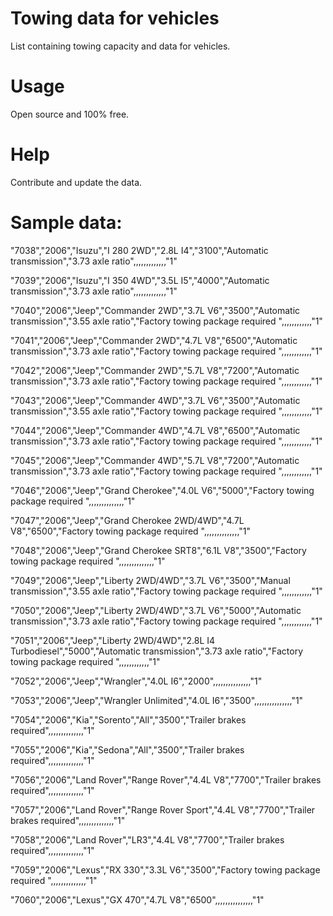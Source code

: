 # Towing data for vehicles
List containing towing capacity and data for vehicles. 

# Usage
Open source and 100% free.

# Help
Contribute and update the data.

# Sample data:
"7038","2006","Isuzu","I 280 2WD","2.8L I4","3100","Automatic transmission","3.73 axle ratio",,,,,,,,,,,,,"1"

"7039","2006","Isuzu","I 350 4WD","3.5L I5","4000","Automatic transmission","3.73 axle ratio",,,,,,,,,,,,,"1"

"7040","2006","Jeep","Commander 2WD","3.7L V6","3500","Automatic transmission","3.55 axle ratio","Factory towing package required ",,,,,,,,,,,,"1"

"7041","2006","Jeep","Commander 2WD","4.7L V8","6500","Automatic transmission","3.73 axle ratio","Factory towing package required ",,,,,,,,,,,,"1"

"7042","2006","Jeep","Commander 2WD","5.7L V8","7200","Automatic transmission","3.73 axle ratio","Factory towing package required ",,,,,,,,,,,,"1"

"7043","2006","Jeep","Commander 4WD","3.7L V6","3500","Automatic transmission","3.55 axle ratio","Factory towing package required ",,,,,,,,,,,,"1"

"7044","2006","Jeep","Commander 4WD","4.7L V8","6500","Automatic transmission","3.73 axle ratio","Factory towing package required ",,,,,,,,,,,,"1"

"7045","2006","Jeep","Commander 4WD","5.7L V8","7200","Automatic transmission","3.73 axle ratio","Factory towing package required ",,,,,,,,,,,,"1"

"7046","2006","Jeep","Grand Cherokee","4.0L V6","5000","Factory towing package required ",,,,,,,,,,,,,,"1"

"7047","2006","Jeep","Grand Cherokee 2WD/4WD","4.7L V8","6500","Factory towing package required ",,,,,,,,,,,,,,"1"

"7048","2006","Jeep","Grand Cherokee SRT8","6.1L V8","3500","Factory towing package required ",,,,,,,,,,,,,,"1"

"7049","2006","Jeep","Liberty 2WD/4WD","3.7L V6","3500","Manual transmission","3.55 axle ratio","Factory towing package required ",,,,,,,,,,,,"1"

"7050","2006","Jeep","Liberty 2WD/4WD","3.7L V6","5000","Automatic transmission","3.73 axle ratio","Factory towing package required ",,,,,,,,,,,,"1"

"7051","2006","Jeep","Liberty 2WD/4WD","2.8L I4 Turbodiesel","5000","Automatic transmission","3.73 axle ratio","Factory towing package required ",,,,,,,,,,,,"1"

"7052","2006","Jeep","Wrangler","4.0L I6","2000",,,,,,,,,,,,,,,"1"

"7053","2006","Jeep","Wrangler Unlimited","4.0L I6","3500",,,,,,,,,,,,,,,"1"

"7054","2006","Kia","Sorento","All","3500","Trailer brakes required",,,,,,,,,,,,,,"1"

"7055","2006","Kia","Sedona","All","3500","Trailer brakes required",,,,,,,,,,,,,,"1"

"7056","2006","Land Rover","Range Rover","4.4L V8","7700","Trailer brakes required",,,,,,,,,,,,,,"1"

"7057","2006","Land Rover","Range Rover Sport","4.4L V8","7700","Trailer brakes required",,,,,,,,,,,,,,"1"

"7058","2006","Land Rover","LR3","4.4L V8","7700","Trailer brakes required",,,,,,,,,,,,,,"1"

"7059","2006","Lexus","RX 330","3.3L V6","3500","Factory towing package required ",,,,,,,,,,,,,,"1"

"7060","2006","Lexus","GX 470","4.7L V8","6500",,,,,,,,,,,,,,,"1"
